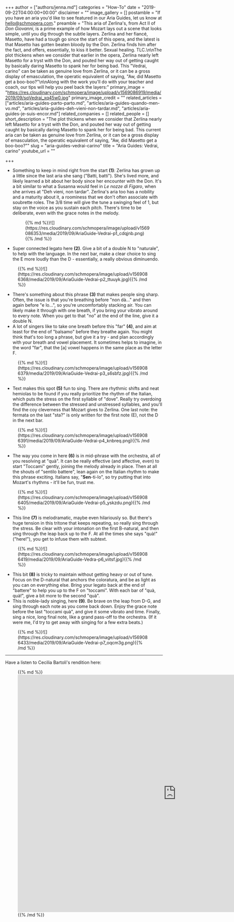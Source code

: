 +++
author = ["authors/jenna.md"]
categories = "How-To"
date = "2019-09-22T04:00:00+00:00"
disclaimer = ""
image_gallery = []
postamble = "If you have an aria you'd like to see featured in our Aria Guides, let us know at [hello@schmopera.com](mailto:hello@schmopera.com)."
preamble = "This aria of Zerlina's, from Act II of _Don Giovanni_, is a prime example of how Mozart lays out a scene that looks simple, until you dig through the subtle layers. Zerlina and her fiancé, Masetto, have had a tough go since the start of this opera, and the latest is that Masetto has gotten beaten bloody by the Don. Zerlina finds him after the fact, and offers, essentially, to kiss it better. Sexual healing. TLC.\n\nThe plot thickens when we consider that earlier in the opera, Zerlina nearly left Masetto for a tryst with the Don, and pouted her way out of getting caught by basically daring Masetto to spank her for being bad. This \"Vedrai, carino\" can be taken as genuine love from Zerlina, or it can be a gross display of emasculation, the operatic equivalent of saying, \"Aw, did Masetto get a boo-boo?\"\n\nAlong with the work you'll do with your teacher and coach, our tips will help you peel back the layers:"
primary_image = "https://res.cloudinary.com/schmopera/image/upload/v1569086919/media/2019/09/sqVedrai_xq45w0.jpg"
primary_image_credit = ""
related_articles = ["articles/aria-guides-parto-parto.md", "articles/aria-guides-quando-men-vo.md", "articles/aria-guides-deh-vieni-non-tardar.md", "articles/aria-guides-je-suis-encor.md"]
related_companies = []
related_people = []
short_description = "The plot thickens when we consider that Zerlina nearly left Masetto for a tryst with the Don, and pouted her way out of getting caught by basically daring Masetto to spank her for being bad. This current aria can be taken as genuine love from Zerlina, or it can be a gross display of emasculation, the operatic equivalent of saying, \"Aw, did Masetto get a boo-boo?\""
slug = "aria-guides-vedrai-carino"
title = "Aria Guides: Vedrai, carino"
youtube_url = ""

+++
* Something to keep in mind right from the start **(1)**: Zerlina has grown up a little since the last aria she sang ("Batti, batti"). She's lived more, and likely learned a bit about her body since her encounter with the Don. It's a bit similar to what a Susanna would feel in _Le nozze di Figaro_, when she arrives at "Deh vieni, non tardar". Zerlina's aria too has a nobility and a maturity about it, a roominess that we don't often associate with soubrette roles. The 3/8 time will give the tune a swinging feel of 1, but stay on the voice as you sustain each pitch. There's time to be deliberate, even with the grace notes in the melody.

  <figure data-type="image">{{% md %}}![](https://res.cloudinary.com/schmopera/image/upload/v1569086353/media/2019/09/AriaGuide-Vedrai-p1_cdqjnb.png){{% /md %}}

  </figure>


* Super connected legato here **(2)**. Give a bit of a double N to "naturale", to help with the language. In the next bar, make a clear choice to sing the E more loudly than the D - essentially, a really obvious diminuendo.

<figure data-type="image">{{% md %}}![](https://res.cloudinary.com/schmopera/image/upload/v1569086368/media/2019/09/AriaGuide-Vedrai-p2_ttuuyk.jpg){{% /md %}}

</figure>

* There's something about this phrase **(3)** that makes people sing sharp. Often, the issue is that you're breathing before "non dà..." and then again before "e lo...", so you're uncomfortably stacking air. You can likely make it through with one breath, if you bring your vibrato around to every note. When you get to that "no" at the end of the line, give it a double N.
* A lot of singers like to take one breath before this "far" **(4)**, and aim at least for the end of "balsamo" before they breathe again. You might think that's too long a phrase, but give it a try - and plan accordingly with your breath and vowel placement. It sometimes helps to imagine, in the word "far", that the \[a\] vowel happens in the same place as the letter F.

<figure data-type="image">{{% md %}}![](https://res.cloudinary.com/schmopera/image/upload/v1569086379/media/2019/09/AriaGuide-Vedrai-p3_s6sbfz.jpg){{% /md %}}

</figure>

* Text makes this spot **(5)** fun to sing. There are rhythmic shifts and neat hemiolas to be found if you really prioritize the rhythm of the Italian, which puts the stress on the first syllable of "dove". Really try overdoing the difference between the stressed and unstressed syllables, and you'll find the coy cleverness that Mozart gives to Zerlina. One last note: the fermata on the last "sta?" is only written for the first note (E), not the D in the next bar.

<figure data-type="image">{{% md %}}![](https://res.cloudinary.com/schmopera/image/upload/v1569086391/media/2019/09/AriaGuide-Vedrai-p4_knbreq.png){{% /md %}}

</figure>

* The way you come in here **(6)** is in mid-phrase with the orchestra, all of you resolving at "quà". It can be really effective (and affective, even) to start "Toccami" gently, joining the melody already in place. Then at all the shouts of "sentilo battere", lean again on the Italian rhythm to make this phrase exciting. Italians say, "**Sen**-ti-lo", so try putting that into Mozart's rhythms - it'll be fun, trust me.

<figure data-type="image">{{% md %}}![](https://res.cloudinary.com/schmopera/image/upload/v1569086405/media/2019/09/AriaGuide-Vedrai-p5_yskzdu.png){{% /md %}}

</figure>

* This line **(7)** is melodramatic, maybe even hilariously so. But there's huge tension in this tritone that keeps repeating, so really sing through the stress. Be clear with your intonation on the first B-natural, and then sing through the leap back up to the F. At all the times she says "quà!" ("here!"), you get to infuse them with subtext.

<figure data-type="image">{{% md %}}![](https://res.cloudinary.com/schmopera/image/upload/v1569086419/media/2019/09/AriaGuide-Vedra-p6_viitsf.jpg){{% /md %}}

</figure>

* This bit **(8)** is tricky to maintain without getting heavy or out of tune. Focus on the D-natural that anchors the coloratura, and be as light as you can on everything else. Bring your legato back at the end of "battere" to help you up to the F on "toccami". With each bar of "quà, quà!", give a bit more to the second "quà".
* This is noble-lady singing, here **(9)**. Be brave on the leap from D-G, and sing through each note as you come back down. Enjoy the grace note before the last "toccami quà", and give it some vibrato and time. Finally, sing a nice, long final note, like a grand pass-off to the orchestra. (If it were me, I'd try to get away with singing for a few extra beats.)

<figure data-type="image">{{% md %}}![](https://res.cloudinary.com/schmopera/image/upload/v1569086433/media/2019/09/AriaGuide-Vedrai-p7_oqcm3g.png){{% /md %}}

</figure>

***

Have a listen to Cecilia Bartoli's rendition here:

<figure data-type="video">{{% md %}}<iframe width="1011" height="758" src="https://www.youtube.com/embed/IZM1WEm9nKw" frameborder="0" allow="accelerometer; autoplay; encrypted-media; gyroscope; picture-in-picture" allowfullscreen></iframe>{{% /md %}}

</figure>